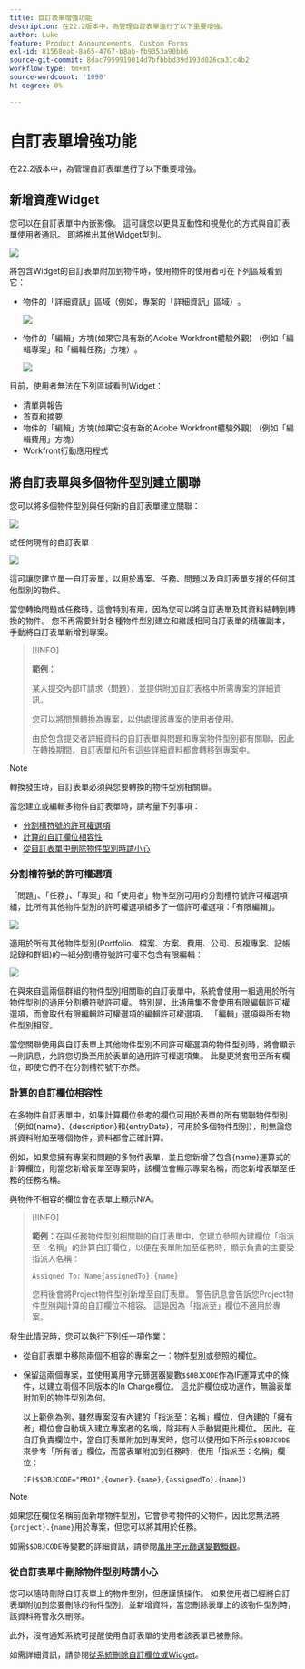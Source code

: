 ```yaml
---
title: 自訂表單增強功能
description: 在22.2版本中，為管理自訂表單進行了以下重要增強。
author: Luke
feature: Product Announcements, Custom Forms
exl-id: 81568eab-8a65-4767-b8ab-fb9353a90bb6
source-git-commit: 8dac7959919014d7bfbbbd39d193d026ca31c4b2
workflow-type: tm+mt
source-wordcount: '1090'
ht-degree: 0%

---
```


# 自訂表單增強功能

在22.2版本中，為管理自訂表單進行了以下重要增強。

## 新增資產Widget

您可以在自訂表單中內嵌影像。 這可讓您以更具互動性和視覺化的方式與自訂表單使用者通訊。 即將推出其他Widget型別。

![](assets/image-in-custom-form.png)

將包含Widget的自訂表單附加到物件時，使用物件的使用者可在下列區域看到它：

* 物件的「詳細資訊」區域（例如，專案的「詳細資訊」區域）&#x200B;。

  ![](assets/see-image-details-page.png)

* 物件的「編輯」方塊(如果它具有新的Adobe Workfront體驗外觀) （例如「編輯專案」和「編輯任務」方塊）&#x200B;。

  ![](assets/image-see-in-edit.png)

目前，使用者無法在下列區域看到Widget&#x200B;：

* 清單與報告
* 首頁和摘要
* 物件的「編輯」方塊(如果它沒有新的Adobe Workfront體驗外觀) （例如「編輯費用」方塊）
* Workfront&#x200B;行動應用程式

## 將自訂表單與多個物件型別建立關聯

您可以將多個物件型別與任何新的自訂表單建立關聯：

![](assets/new-custom-form-object-types.png)

或任何現有的自訂表單：

![](assets/add-object-type-existing-form.png)

這可讓您建立單一自訂表單，以用於專案、任務、問題以及自訂表單支援的任何其他型別的物件。

當您轉換問題或任務時，這會特別有用，因為您可以將自訂表單及其資料結轉到轉換的物件。 您不再需要針對各種物件型別建立和維護相同自訂表單的精確副本，手動將自訂表單新增到專案。

>[!INFO]
>
>**範例：**
>
>某人提交內部IT請求（問題），並提供附加自訂表格中所需專案的詳細資訊。
>
>您可以將問題轉換為專案，以供處理該專案的使用者使用。
>
>由於包含提交者詳細資料的自訂表單與問題和專案物件型別都有關聯，因此在轉換期間，自訂表單和所有這些詳細資料都會轉移到專案中。

>[!NOTE]
>
>轉換發生時，自訂表單必須與您要轉換的物件型別相關聯。

當您建立或編輯多物件自訂表單時，請考量下列事項：

* [分割槽符號的許可權選項](#permission-options-for-section-breaks)
* [計算的自訂欄位相容性](#calculated-custom-field-compatibility)
* [從自訂表單中刪除物件型別時請小心](#caution-about-deleting-an-object-type-from-a-custom-form)

### 分割槽符號的許可權選項

「問題」、「任務」、「專案」和「使用者」物件型別可用的分割槽符號許可權選項組，比所有其他物件型別的許可權選項組多了一個許可權選項：「有限編輯」。

![](assets/section-break-permissions-limited-edit.png)

適用於所有其他物件型別(Portfolio、檔案、方案、費用、公司、反複專案、記帳記錄和群組)的一組分割槽符號許可權不包含有限編輯：

![](assets/section-break-permissions-no-limited-edit.png)

在與來自這兩個群組的物件型別相關聯的自訂表單中，系統會使用一組適用於所有物件型別的通用分割槽符號許可權。 特別是，此通用集不會使用有限編輯許可權選項，而會取代有限編輯許可權選項的編輯許可權選項。 「編輯」選項與所有物件型別相容。

當您關聯使用與自訂表單上其他物件型別不同許可權選項的物件型別時，將會顯示一則訊息，允許您切換至用於表單的通用許可權選項集。 此變更將套用至所有欄位，即使它們不在分割槽符號下亦然。

### 計算的自訂欄位相容性

在多物件自訂表單中，如果計算欄位參考的欄位可用於表單的所有關聯物件型別（例如{name}、{description}和{entryDate}，可用於多個物件型別），則無論您將資料附加至哪個物件，資料都會正確計算。

例如，如果您擁有專案和問題的多物件表單，並且您新增了包含{name}運算式的計算欄位，則當您新增表單至專案時，該欄位會顯示專案名稱，而您新增表單至任務的任務名稱。

與物件不相容的欄位會在表單上顯示N/A。

>[!INFO]
>
>**範例：**&#x200B;在與任務物件型別相關聯的自訂表單中，您建立參照內建欄位「指派至：名稱」的計算自訂欄位，以便在表單附加至任務時，顯示負責的主要受指派人名稱：
>
>```
>Assigned To: Name{assignedTo}.{name}
>```
>
>您稍後會將Project物件型別新增至自訂表單。 警告訊息會告訴您Project物件型別與計算的自訂欄位不相容。 這是因為「指派至」欄位不適用於專案。

發生此情況時，您可以執行下列任一項作業：

* 從自訂表單中移除兩個不相容的專案之一：物件型別或參照的欄位。
* 保留這兩個專案，並使用萬用字元篩選器變數`$$OBJCODE`作為IF運算式中的條件，以建立兩個不同版本的In Charge欄位。 這允許欄位成功運作，無論表單附加到的物件型別為何。

  以上範例為例，雖然專案沒有內建的「指派至：名稱」欄位，但內建的「擁有者」欄位會自動填入建立專案者的名稱，除非有人手動變更此欄位。 因此，在自訂負責欄位中，當自訂表單附加到專案時，您可以使用如下所示`$$OBJCODE`來參考「所有者」欄位，而當表單附加到任務時，使用「指派至：名稱」欄位：

  ```
  IF($$OBJCODE="PROJ",{owner}.{name},{assignedTo}.{name})
  ```

>[!NOTE]
>
>  如果您在欄位名稱前面新增物件型別，它會參考物件的父物件，因此您無法將`{project}.{name}`用於專案，但您可以將其用於任務。


如需`$$OBJCODE`等變數的詳細資訊，請參閱[萬用字元篩選變數概觀](/help/quicksilver/reports-and-dashboards/reports/reporting-elements/understand-wildcard-filter-variables.md)。

### 從自訂表單中刪除物件型別時請小心

您可以隨時刪除自訂表單上的物件型別，但應謹慎操作。 如果使用者已經將自訂表單附加到您要刪除的物件型別，並新增資料，當您刪除表單上的該物件型別時，該資料將會永久刪除。

此外，沒有通知系統可提醒使用自訂表單的使用者該表單已被刪除。

如需詳細資訊，請參閱[從系統刪除自訂欄位或Widget](/help/quicksilver/administration-and-setup/customize-workfront/create-manage-custom-forms/delete-a-custom-field.md)。
